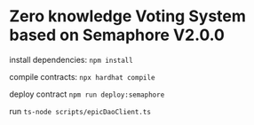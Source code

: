 # Zero knowledge Voting System based on Semaphore V2.0.0 

install dependencies:
`npm install`

compile contracts:
`npx hardhat compile`

deploy contract
`npm run deploy:semaphore`

run   `ts-node scripts/epicDaoClient.ts`
